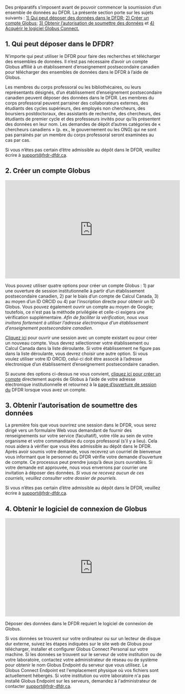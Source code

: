 Des préparatifs s’imposent avant de pouvoir commencer la soumission d’un ensemble de données au DFDR. La présente section porte sur les sujets suivants : [1) Qui peut déposer des données dans le DFDR;](1-qui-peut-déposer-des-données-dans-le-dfdr) [2) Créer un compte Globus;]() [3) Obtenir l’autorisation de soumettre des données]() et [4) Acquérir le logiciel Globus Connect.]()

## 1. Qui peut déposer dans le DFDR?
N’importe qui peut utiliser le DFDR pour faire des recherches et télécharger des ensembles de données. Il n’est pas nécessaire d’avoir un compte Globus affilié à un établissement d’enseignement postsecondaire canadien pour télécharger des ensembles de données dans le DFDR à l’aide de Globus.

Les membres du corps professoral ou les bibliothécaires, ou leurs représentants désignés, d’un établissement d’enseignement postsecondaire canadien peuvent déposer des données dans le DFDR. Les membres du corps professoral peuvent parrainer des collaborateurs externes, des étudiants des cycles supérieurs, des employés non chercheurs, des boursiers postdoctoraux, des assistants de recherche, des chercheurs, des étudiants de premier cycle et des professeurs invités pour qu’ils présentent des données en leur nom. Les demandes de dépôt d’autres catégories de « chercheurs canadiens » (p. ex., le gouvernement ou les ONG) qui ne sont pas parrainés par un membre du corps professoral seront examinées au cas par cas.

Si vous n’êtes pas certain d’être admissible au dépôt dans le DFDR, veuillez écrire à [support@frdr-dfdr.ca](mailto:support@frdr-dfdr.ca).

## 2. Créer un compte Globus

<p style="text-align: center;"><iframe src="https://www.youtube.com/embed/Amj-RpT_y2c/?list=PLX9EpizS4A0suoSV2N0nn9parl96xHPkz&index=3&cc_lang_pref=fr&cc_load_policy=1" width="560" height="315" frameborder="0" allowfullscreen="allowfullscreen"></iframe></p>

Vous pouvez utiliser quatre options pour créer un compte Globus : 1) par une ouverture de session institutionnelle à partir d’un établissement postsecondaire canadien, 2) par le biais d’un compte de Calcul Canada, 3) au moyen d’un ID ORCID ou 4) par l’inscription directe pour obtenir un ID Globus. Vous pouvez également ouvrir un compte au moyen de Google; toutefois, ce n'est pas la méthode privilégiée et celle-ci exigera une vérification supplémentaire. *Afin de faciliter la vérification, nous vous invitons fortement à utiliser l’adresse électronique d’un établissement d’enseignement postsecondaire canadien.*

[Cliquez ici](/repo/PublishDashboard?locale=fr) pour ouvrir une session avec un compte existant ou pour créer un nouveau compte. Vous devrez sélectionner votre établissement ou Calcul Canada dans la liste déroulante. Si votre établissement ne figure pas dans la liste déroulante, vous devrez choisir une autre option. Si vous voulez utiliser votre ID ORCID, celui-ci doit être associé à l’adresse électronique d’un établissement d’enseignement postsecondaire canadien.

Si aucune des options ci-dessus ne vous convient, [cliquez ici pour créer un compte](https://www.globusid.org/create?locale=fr-ca) directement auprès de Globus à l’aide de votre adresse électronique institutionnelle et retournez à la [page d’ouverture de session du](/repo/PublishDashboard?locale=fr) DFDR lorsque vous avez un compte.

## 3. Obtenir l’autorisation de soumettre des données

La première fois que vous ouvrirez une session dans le DFDR, vous serez dirigé vers un formulaire Web vous demandant de fournir des renseignements sur votre service (facultatif), votre rôle au sein de votre organisme et votre commanditaire du corps professoral (s’il y a lieu). Cela nous aidera à vérifier que vous êtes admissible au dépôt dans le DFDR. Après avoir soumis votre demande, vous recevrez un courriel de bienvenue vous informant que le personnel du DFDR vérifie votre demande d’ouverture de compte. Ce processus peut prendre jusqu’à deux jours ouvrables. Si votre demande est approuvée, nous vous enverrons par courrier une invitation à déposer des données. *Si vous ne recevez aucun de ces courriels, veuillez consulter votre dossier de pourriels.*

Si vous n’êtes pas certain d’être admissible au dépôt dans le DFDR, veuillez écrire à [support@frdr-dfdr.ca](mailto:support@frdr-dfdr.ca).

## 4. Obtenir le logiciel de connexion de Globus

<p style="text-align: center;"><iframe src="https://www.youtube.com/embed/NJYTl3yhRl4/?list=PLX9EpizS4A0suoSV2N0nn9parl96xHPkz&index=3&cc_lang_pref=fr&cc_load_policy=1" width="560" height="315" frameborder="0" allowfullscreen="allowfullscreen"></iframe></p>

Déposer des données dans le DFDR requiert le logiciel de connexion de Globus.

Si vos données se trouvent sur votre ordinateur ou sur un lecteur de disque dur externe, suivez les étapes indiquées sur le site web de Globus pour télécharger, installer et configurer Globus Connect Personal sur votre machine.
Si les données se trouvent sur le serveur de votre institution ou de votre laboratoire, contactez votre administrateur de réseau ou de système pour obtenir le nom Globus Endpoint du serveur que vous utilisez. Le Globus Connect Endpoint est l'emplacement physique où vos fichiers sont actuellement hébergés. Si votre institution ou votre laboratoire n'a pas installé Globus Endpoint sur les serveurs, demandez à l'administrateur de contacter [support@frdr-dfdr.ca](mailto:support@frdr-dfdr.ca).
